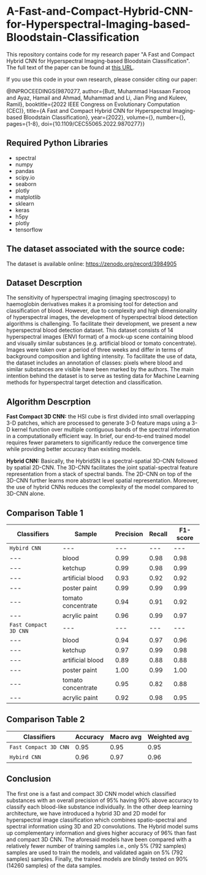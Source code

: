# A-Fast-and-Compact-Hybrid-CNN-for-Hyperspectral-Imaging-based-Bloodstain-Classification

This repository contains code for my research paper "A Fast and Compact Hybrid CNN for Hyperspectral Imaging-based Bloodstain Classification". 
The full text of the paper can be found at [this URL](https://ieeexplore.ieee.org/abstract/document/9870277).


If you use this code in your own research, please consider citing our paper:

@INPROCEEDINGS{9870277,
  author={Butt, Muhammad Hassaan Farooq and Ayaz, Hamail and Ahmad, Muhammad and Li, Jian Ping and Kuleev, Ramil},
  booktitle={2022 IEEE Congress on Evolutionary Computation (CEC)}, 
  title={A Fast and Compact Hybrid CNN for Hyperspectral Imaging-based Bloodstain Classification}, 
  year={2022},
  volume={},
  number={},
  pages={1-8},
  doi={10.1109/CEC55065.2022.9870277}}


## Required Python Libraries

 * spectral
 * numpy 
 * pandas 
 * scipy.io 
 * seaborn 
 * plotly
 * matplotlib
 * sklearn
 * keras 
 * h5py
 * plotly
 * tensorflow

## The dataset associated with the source code:
The dataset is available online: https://zenodo.org/record/3984905

## Dataset Descrption
The sensitivity of hyperspectral imaging (imaging spectroscopy) to haemoglobin derivatives makes it a promising tool for detection and classification of blood. However, due to complexity and high dimensionality of hyperspectral images, the development of hyperspectral blood detection algorithms is challenging. To facilitate their development, we present a new hyperspectral blood detection dataset. This dataset consists of 14 hyperspectral images (ENVI format) of a mock-up scene containing blood and visually similar substances (e.g. artificial blood or tomato concentrate). Images were taken over a period of three weeks and differ in terms of background composition and lighting intensity. To facilitate the use of data, the dataset includes an annotation of classes: pixels where blood and similar substances are visible have been marked by the authors. The main intention behind the dataset is to serve as testing data for Machine Learning methods for hyperspectral target detection and classification.

## Algorithm Descrption

**Fast Compact 3D CNN:** the HSI cube is first divided into small overlapping 3-D patches, which are processed to generate 3-D feature maps using a 3-D kernel function over multiple contiguous bands of the spectral information in a computationally efficient way. In brief, our end-to-end trained model requires fewer parameters to significantly reduce the convergence time while providing better accuracy than existing models.

**Hybrid CNN:** Basically, the HybridSN is a spectral-spatial 3D-CNN followed by spatial 2D-CNN. The 3D-CNN facilitates the joint spatial-spectral feature representation from a stack of spectral bands. The 2D-CNN on top of the 3D-CNN further learns more abstract level spatial representation. Moreover, the use of hybrid CNNs reduces the complexity of the model compared to 3D-CNN alone.

## Comparison Table 1

| Classifiers | Sample | Precision | Recall | F1-score |
| --- | --- | --- | --- | --- |
| `Hybird CNN`  | --- | --- | --- |--- |
| ---| blood    |   0.99    |  0.98   |   0.98    |
| ---| ketchup    |   0.99  |  0.98  |   0.99  |
| ---| artificial blood |   0.93   |  0.92 |   0.92   |
| ---| poster paint   |   0.99   |  0.99  |   0.99 |
| ---| tomato concentrate   |   0.94   |  0.91  |   0.92   |
| ---| acrylic paint   |   0.96   |  0.99  |   0.97  | 
| `Fast Compact 3D CNN`  | --- | --- | --- |--- |
| ---|     blood   |    0.94   |    0.97   |   0.96    |
| --- |   ketchup   |       0.97   |   0.99  |    0.98   |
| --- |   artificial blood   |       0.89  |    0.88   |   0.88   |
| ---  |  poster paint   |     1.00   |   0.99  |    1.00    |
   | ---| tomato concentrate   |    0.95   |   0.82   |   0.88     |
| ---   | acrylic paint   |    0.92   |   0.98   |   0.95    | 

## Comparison Table 2 

| Classifiers | Accuracy | Macro avg | Weighted avg|
| --- | --- | --- | --- | 
| `Fast Compact 3D CNN` |0.95    | 0.95 | 0.95|
| `Hybird CNN`  | 0.96 | 0.97 |0.96 |0.96 |  

## Conclusion
The first one is a fast and compact 3D CNN model which classified substances with an overall precision of 95% having 90% above accuracy to classify each blood-like substance individually. In the other deep learning architecture, we have introduced a hybrid 3D and 2D model for hyperspectral image classification which combines spatio-spectral and spectral information using 3D and 2D convolutions. The Hybrid model sums up complementary information and gives higher accuracy of 96% than fast and compact 3D CNN. The aforesaid models have been compared with a relatively fewer number of training samples i.e., only 5% (792 samples) samples are used to train the models, and validated again on 5% (792 samples) samples. Finally, the trained models are blindly tested on 90% (14260 samples) of the data samples.
